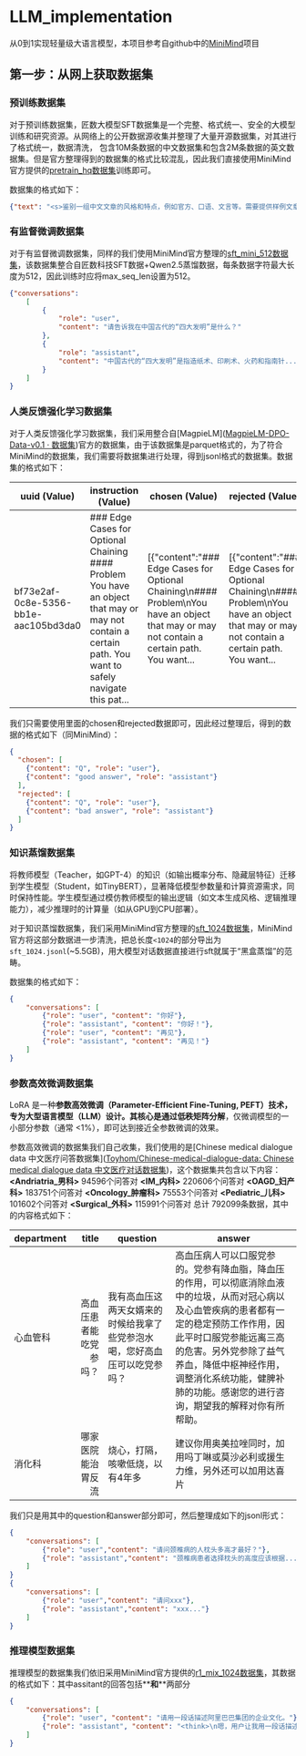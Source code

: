 # LLM_implementation

从0到1实现轻量级大语言模型，本项目参考自github中的[MiniMind](https://github.com/jingyaogong/minimind)项目

## 第一步：从网上获取数据集

### 预训练数据集

对于预训练数据集，匠数大模型SFT数据集是一个完整、格式统一、安全的大模型训练和研究资源。从网络上的公开数据源收集并整理了大量开源数据集，对其进行了格式统一，数据清洗， 包含10M条数据的中文数据集和包含2M条数据的英文数据集。但是官方整理得到的数据集的格式比较混乱，因此我们直接使用MiniMind官方提供的[pretrain_hq数据集](https://www.modelscope.cn/datasets/gongjy/minimind_dataset/file/view/master?id=68909&status=2&fileName=pretrain_hq.jsonl)训练即可。

数据集的格式如下：

```json
{"text": "<s>鉴别一组中文文章的风格和特点，例如官方、口语、文言等。需要提供样例文章才能准确鉴别不同的风格和特点。</s> <s>好的，现在帮我查一下今天的天气怎么样?今天的天气依据地区而异。请问你需要我帮你查询哪个地区的天气呢？</s> <s>打开闹钟功能，定一个明天早上七点的闹钟。好的，我已经帮您打开闹钟功能，闹钟将在明天早上七点准时响起。</s> <s>为以下场景写一句话描述：一个孤独的老人坐在公园长椅上看着远处。一位孤独的老人坐在公园长椅上凝视远方。</s> <s>非常感谢你的回答。请告诉我，这些数据是关于什么主题的？这些数据是关于不同年龄段的男女人口比例分布的。</s> <s>帮我想一个有趣的标题。这个挺有趣的：\"如何成为一名成功的魔术师\" 调皮的标题往往会吸引读者的注意力。</s> <s>回答一个问题，地球的半径是多少？地球的平均半径约为6371公里，这是地球自赤道到两极的距离的平均值。</s> <s>识别文本中的语气，并将其分类为喜悦、悲伤、惊异等。\n文本：“今天是我的生日！”这个文本的语气是喜悦。</s>"}
```

### 有监督微调数据集

对于有监督微调数据集，同样的我们使用MiniMind官方整理的[sft_mini_512数据集](https://www.modelscope.cn/datasets/gongjy/minimind_dataset/file/view/master?id=68909&status=2&fileName=sft_mini_512.jsonl)，该数据集整合自匠数科技SFT数据+Qwen2.5蒸馏数据，每条数据字符最大长度为512，因此训练时应将max_seq_len设置为512。

```json
{"conversations": 
 	[
        {
            "role": "user", 
            "content": "请告诉我在中国古代的“四大发明”是什么？"
        }, 
        {
            "role": "assistant", 
            "content": "中国古代的“四大发明”是指造纸术、印刷术、火药和指南针..."
        }
    ]
}
```

### 人类反馈强化学习数据集

对于人类反馈强化学习数据集，我们采用整合自[MagpieLM]([MagpieLM-DPO-Data-v0.1 · 数据集](https://www.modelscope.cn/datasets/Magpie-Align/MagpieLM-DPO-Data-v0.1/files))官方的数据集，由于该数据集是parquet格式的，为了符合MiniMind的数据集，我们需要将数据集进行处理，得到jsonl格式的数据集。数据集的格式如下：

| uuid (Value)                         | instruction (Value)                                          | chosen (Value)                                               | rejected (Value)                                             |
| ------------------------------------ | ------------------------------------------------------------ | ------------------------------------------------------------ | ------------------------------------------------------------ |
| bf73e2af-0c8e-5356-bb1e-aac105bd3da0 | ### Edge Cases for Optional Chaining #### Problem You have an object that may or may not contain a certain path. You want to safely navigate this pat... | [{"content":"### Edge Cases for Optional Chaining\n#### Problem\nYou have an object that may or may not contain a certain path. You want... | [{"content":"### Edge Cases for Optional Chaining\n#### Problem\nYou have an object that may or may not contain a certain path. You want... |

我们只需要使用里面的chosen和rejected数据即可，因此经过整理后，得到的数据的格式如下（同MiniMind）：

```json
{
  "chosen": [
    {"content": "Q", "role": "user"}, 
    {"content": "good answer", "role": "assistant"}
  ], 
  "rejected": [
    {"content": "Q", "role": "user"}, 
    {"content": "bad answer", "role": "assistant"}
  ]
}
```

### 知识蒸馏数据集

将教师模型（Teacher，如GPT-4）的知识（如输出概率分布、隐藏层特征）迁移到学生模型（Student，如TinyBERT），显著降低模型参数量和计算资源需求，同时保持性能。学生模型通过模仿教师模型的输出逻辑（如文本生成风格、逻辑推理能力），减少推理时的计算量（如从GPU到CPU部署）。

对于知识蒸馏数据集，我们采用MiniMind官方整理的[sft_1024数据集](https://www.modelscope.cn/datasets/gongjy/minimind_dataset/file/view/master?id=68909&status=2&fileName=sft_1024.jsonl)，MiniMind官方将这部分数据进一步清洗，把总长度`<1024`的部分导出为`sft_1024.jsonl`(~5.5GB)，用大模型对话数据直接进行sft就属于“黑盒蒸馏”的范畴。

数据集的格式如下：

```json
{
    "conversations": [
        {"role": "user", "content": "你好"},
        {"role": "assistant", "content": "你好！"},
        {"role": "user", "content": "再见"},
        {"role": "assistant", "content": "再见！"}
    ]
}
```

### 参数高效微调数据集

LoRA 是一种**参数高效微调（Parameter-Efficient Fine-Tuning, PEFT）**技术，专为大型语言模型（LLM）设计。其核心是通过**低秩矩阵分解**，仅微调模型的一小部分参数（通常 <1%），即可达到接近全参数微调的效果。

参数高效微调的数据集我们自己收集，我们使用的是[Chinese medical dialogue data 中文医疗问答数据集]([Toyhom/Chinese-medical-dialogue-data: Chinese medical dialogue data 中文医疗对话数据集](https://github.com/Toyhom/Chinese-medical-dialogue-data/tree/master))，这个数据集共包含以下内容：**<Andriatria_男科>** 94596个问答对 **<IM_内科>** 220606个问答对 **<OAGD_妇产科>** 183751个问答对 **<Oncology_肿瘤科>** 75553个问答对 **<Pediatric_儿科>** 101602个问答对 **<Surgical_外科>** 115991个问答对 总计 792099条数据，其中的内容格式如下：

| department |                  title | question                                                     | answer                                                       |
| ---------- | ---------------------: | ------------------------------------------------------------ | ------------------------------------------------------------ |
| 心血管科   | 高血压患者能吃党参吗？ | 我有高血压这两天女婿来的时候给我拿了些党参泡水喝，您好高血压可以吃党参吗？ | 高血压病人可以口服党参的。党参有降血脂，降血压的作用，可以彻底消除血液中的垃圾，从而对冠心病以及心血管疾病的患者都有一定的稳定预防工作作用，因此平时口服党参能远离三高的危害。另外党参除了益气养血，降低中枢神经作用，调整消化系统功能，健脾补肺的功能。感谢您的进行咨询，期望我的解释对你有所帮助。 |
| 消化科     |     哪家医院能治胃反流 | 烧心，打隔，咳嗽低烧，以有4年多                              | 建议你用奥美拉唑同时，加用吗丁啉或莫沙必利或援生力维，另外还可以加用达喜片 |

我们只是用其中的question和answer部分即可，然后整理成如下的jsonl形式：

```json
{
    "conversations": [
        {"role": "user","content": "请问颈椎病的人枕头多高才最好？"}, 
        {"role": "assistant","content": "颈椎病患者选择枕头的高度应该根据..."}
    ]
}
{	
    "conversations": [
        {"role": "user","content": "请问xxx"},
        {"role": "assistant","content": "xxx..."}
    ]
}
```

### 推理模型数据集

推理模型的数据集我们依旧采用MiniMind官方提供的[r1_mix_1024数据集](https://www.modelscope.cn/datasets/gongjy/minimind_dataset/file/view/master?id=68909&status=2&fileName=r1_mix_1024.jsonl)，其数据的格式如下：其中assitant的回答包括**<think>**和**<answer>**两部分

```json
{
    "conversations": [
        {"role": "user", "content": "请用一段话描述阿里巴巴集团的企业文化。"}, 
        {"role": "assistant", "content": "<think>\n嗯，用户让我用一段话描述阿里巴巴集团的企业文化...\n</think>\n<answer>\n阿里巴巴集团的企业文化以战略协作为核心，...\n</answer>"}
    ]
}
```



